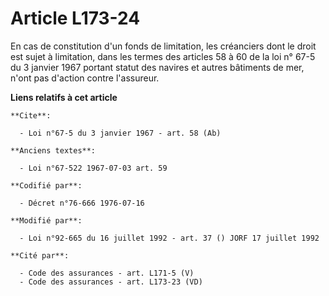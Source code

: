 # Article L173-24

En cas de constitution d'un fonds de limitation, les créanciers dont le droit est sujet à limitation, dans les termes des
articles 58 à 60 de la loi n° 67-5 du 3 janvier 1967 portant statut des navires et autres bâtiments de mer, n'ont pas
d'action contre l'assureur.

**Liens relatifs à cet article**

	**Cite**:

	  - Loi n°67-5 du 3 janvier 1967 - art. 58 (Ab)

	**Anciens textes**:

	  - Loi n°67-522 1967-07-03 art. 59

	**Codifié par**:

	  - Décret n°76-666 1976-07-16

	**Modifié par**:

	  - Loi n°92-665 du 16 juillet 1992 - art. 37 () JORF 17 juillet 1992

	**Cité par**:

	  - Code des assurances - art. L171-5 (V)
	  - Code des assurances - art. L173-23 (VD)
